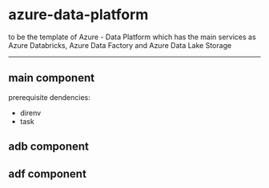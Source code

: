 # azure-data-platform

to be the template of Azure - Data Platform which has the main services as Azure Databricks, Azure Data Factory and Azure Data Lake Storage

---

## main component

prerequisite dendencies:

- direnv
- task

## adb component

## adf component
